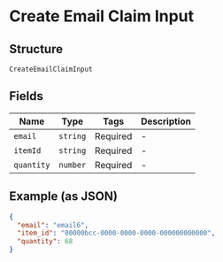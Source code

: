 
# Create Email Claim Input

## Structure

`CreateEmailClaimInput`

## Fields

| Name | Type | Tags | Description |
|  --- | --- | --- | --- |
| `email` | `string` | Required | - |
| `itemId` | `string` | Required | - |
| `quantity` | `number` | Required | - |

## Example (as JSON)

```json
{
  "email": "email6",
  "item_id": "00000bcc-0000-0000-0000-000000000000",
  "quantity": 68
}
```

